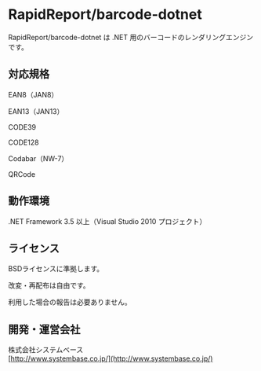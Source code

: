 RapidReport/barcode-dotnet
==================
RapidReport/barcode-dotnet は .NET 用のバーコードのレンダリングエンジンです。

対応規格
-------
EAN8（JAN8）

EAN13（JAN13）

CODE39

CODE128

Codabar（NW-7）

QRCode

動作環境
-------
.NET Framework 3.5 以上（Visual Studio 2010 プロジェクト）

ライセンス
-------
BSDライセンスに準拠します。

改変・再配布は自由です。

利用した場合の報告は必要ありません。

開発・運営会社
-------
株式会社システムベース  
[http://www.systembase.co.jp/](http://www.systembase.co.jp/)